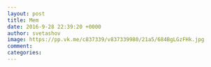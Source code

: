 ```yaml
--- 
layout: post 
title: Mem 
date: 2016-9-28 22:39:20 +0000 
author: svetashov 
image: https://pp.vk.me/c837339/v837339980/21a5/684BgLGzFHk.jpg
comment: 
categories: 
---
```

